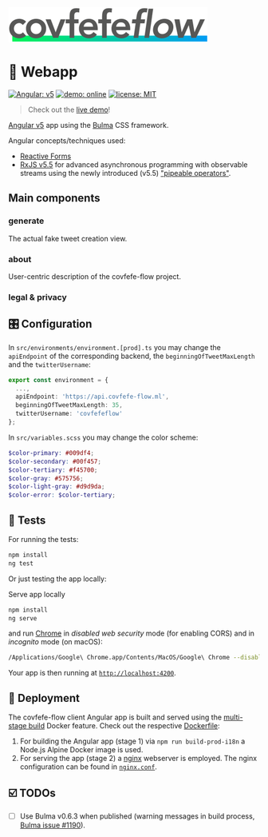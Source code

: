 <img src="../design/logo/covfefe-flow-logo.png" alt="covfefe-flow logo" style="max-width:100%;" width="400px" height="70px">


# :iphone: Webapp

[![Angular: v5](https://img.shields.io/badge/Angular-v5-DD0031.svg)](./covfefe-flow/package.json)
<a href="https://www.covfefe-flow.ml" target="_blank"><img src="https://img.shields.io/badge/demo-online-009df4.svg" alt="demo: online"></a>
[![license: MIT](https://img.shields.io/badge/license-MIT-brightgreen.svg)](./covfefe-flow/LICENSE.md)

> Check out the [live demo](https://www.covfefe-flow.ml)!

[Angular v5](https://github.com/angular/angular) app using the [Bulma](https://github.com/jgthms/bulma) CSS framework.

Angular concepts/techniques used:
- [Reactive Forms](https://angular.io/guide/reactive-forms)
- [RxJS v5.5](https://github.com/ReactiveX/rxjs) for advanced asynchronous programming with observable streams using the newly introduced (v5.5) ["pipeable operators"](https://github.com/ReactiveX/rxjs/blob/master/doc/pipeable-operators.md).



## Main components

### generate
The actual fake tweet creation view.

### about
User-centric description of the covfefe-flow project.

### legal & privacy



## 🎛 Configuration
In `src/environments/environment.[prod].ts` you may change the `apiEndpoint` of the corresponding backend, the `beginningOfTweetMaxLength` and the `twitterUsername`:
```typescript
export const environment = {
  ...,
  apiEndpoint: 'https://api.covfefe-flow.ml',
  beginningOfTweetMaxLength: 35,
  twitterUsername: 'covfefeflow'
};
```

In `src/variables.scss` you may change the color scheme:
```scss
$color-primary: #009df4;
$color-secondary: #00f457;
$color-tertiary: #f45700;
$color-gray: #575756;
$color-light-gray: #d9d9da;
$color-error: $color-tertiary;
```



## :pray: Tests
For running the tests:
```bash
npm install
ng test
```

Or just testing the app locally:

Serve app locally
```bash
npm install
ng serve
```
and run [Chrome](https://www.google.com/chrome/) in *disabled web security* mode (for enabling CORS) and in *incognito* mode (on macOS):
```bash
/Applications/Google\ Chrome.app/Contents/MacOS/Google\ Chrome --disable-web-security --user-data-dir -incognito
```
Your app is then running at [`http://localhost:4200`](http://localhost:4200).



## :rocket: Deployment
The covfefe-flow client Angular app is built and served using the [multi-stage build](https://docs.docker.com/engine/userguide/eng-image/multistage-build/) Docker feature. Check out the respective [Dockerfile](./Dockerfile):
1. For building the Angular app (stage 1) via `npm run build-prod-i18n` a Node.js Alpine Docker image is used.
2. For serving the app (stage 2) a [nginx](https://nginx.org) webserver is employed. The nginx configuration can be found in [`nginx.conf`](./nginx.conf).



## :ballot_box_with_check: TODOs
- [ ] Use Bulma v0.6.3 when published (warning messages in build process, [Bulma issue #1190](https://github.com/jgthms/bulma/issues/1190)).